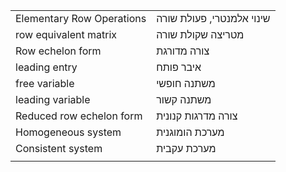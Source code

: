|                           |                           |
| ------------------------- | ------------------------- |
| Elementary Row Operations | שינוי אלמנטרי, פעולת שורה |
| row equivalent matrix     | מטריצה שקולת שורה         |
| Row echelon form          | צורה מדורגת               |
| leading entry             | איבר פותח                 |
| free variable             | משתנה חופשי               |
| leading variable          | משתנה קשור                |
| Reduced row echelon form  | צורה מדרגות קנונית        |
| Homogeneous system        | מערכת הומוגנית            |
| Consistent system         | מערכת עקבית               |
|                           |                           |
